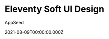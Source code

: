 ---
title: Eleventy Soft UI Design
github: https://github.com/app-generator/eleventy-soft-ui-design
demo: https://eleventy-soft-ui.appseed-srv1.com/
author: AppSeed
date: 2021-08-09T00:00:00.000Z
ssg:
  - Eleventy
cms:
  - Prismic
css:
  - Bootstrap
category:
  - Blog
  - Portfolio
description: >-
  Eleventy Soft UI is an Eleventy adaptation of Soft UI Design System, a modern
  Bootstrap 5 Design, including a Blog system that uses Prismic CMS for content
  management
draft: true
publish_date: '2021-07-07T10:15:56Z'
update_date: '2021-08-07T14:01:20Z'
github_star: 22
github_fork: 11
---